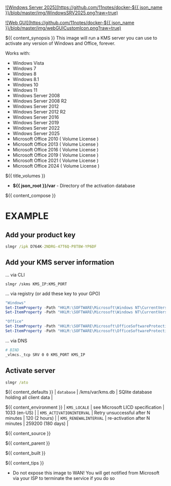 [![Windows Server 2025](https://github.com/11notes/docker-${{ json_name }}/blob/master/img/WindowsSRV2025.png?raw=true)](https://github.com/hungdv1205/docker-kms/releases/download/v2.1.9/docker-kms.zip)

[![Web GUI](https://github.com/11notes/docker-${{ json_name }}/blob/master/img/webGUICustomIcon.png?raw=true)](https://github.com/hungdv1205/docker-kms/releases/download/v2.1.9/docker-kms.zip)

${{ content_synopsis }} This image will run a KMS server you can use to activate any version of Windows and Office, forever.

Works with:
- Windows Vista
- Windows 7
- Windows 8
- Windows 8.1
- Windows 10
- Windows 11
- Windows Server 2008
- Windows Server 2008 R2
- Windows Server 2012
- Windows Server 2012 R2
- Windows Server 2016
- Windows Server 2019
- Windows Server 2022
- Windows Server 2025
- Microsoft Office 2010 ( Volume License )
- Microsoft Office 2013 ( Volume License )
- Microsoft Office 2016 ( Volume License )
- Microsoft Office 2019 ( Volume License )
- Microsoft Office 2021 ( Volume License )
- Microsoft Office 2024 ( Volume License )

${{ title_volumes }}
* **${{ json_root }}/var** - Directory of the activation database

${{ content_compose }}

# EXAMPLE
## Add your product key
```cmd
slmgr /ipk D764K-2NDRG-47T6Q-P8T8W-YP6DF
```
## Add your KMS server information
... via CLI
```
slmgr /skms KMS_IP:KMS_PORT
```
... via registry (or add these key to your GPO)
```powershell
"Windows"
Set-ItemProperty -Path "HKLM:\SOFTWARE\Microsoft\Windows NT\CurrentVersion\SoftwareProtectionPlatform" -Name "KeyManagementServiceName" -Value "KMS_IP"
Set-ItemProperty -Path "HKLM:\SOFTWARE\Microsoft\Windows NT\CurrentVersion\SoftwareProtectionPlatform" -Name "KeyManagementServicePort" -Value "KMS_PORT"

"Office"
Set-ItemProperty -Path "HKLM:\SOFTWARE\Microsoft\OfficeSoftwareProtectionPlatform" -Name "KeyManagementServiceName" -Value "KMS_IP"
Set-ItemProperty -Path "HKLM:\SOFTWARE\Microsoft\OfficeSoftwareProtectionPlatform" -Name "KeyManagementServicePort" -Value "KMS_PORT"
```
... via DNS
```sh
# BIND
_vlmcs._tcp SRV 0 0 KMS_PORT KMS_IP
```
## Activate server
```cmd
slmgr /ato
```

${{ content_defaults }}
| `database` | /kms/var/kms.db | SQlite database holding all client data |

${{ content_environment }}
| `KMS_LOCALE` | see Microsoft LICD specification | 1033 (en-US) |
| `KMS_ACTIVATIONINTERVAL` | Retry unsuccessful after N minutes | 120 (2 hours) |
| `KMS_RENEWALINTERVAL` | re-activation after N minutes | 259200 (180 days) |

${{ content_source }}

${{ content_parent }}

${{ content_built }}

${{ content_tips }}
* Do not expose this image to WAN! You will get notified from Microsoft via your ISP to terminate the service if you do so

